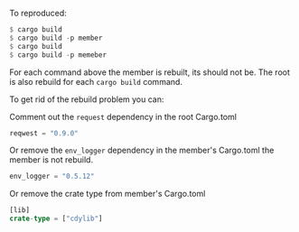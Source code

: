
To reproduced:

```rust
$ cargo build
$ cargo build -p member
$ cargo build
$ cargo build -p memeber
```

For each command above the member is rebuilt, its should not be.  The root is also rebuild for each `cargo build` command.

To get rid of the rebuild problem you can:


Comment out the `request` dependency in the root Cargo.toml

```rust
reqwest = "0.9.0"
```

Or remove the `env_logger` dependency in the member's Cargo.toml the member is not rebuild.

```rust
env_logger = "0.5.12"
```

Or remove the crate type from member's Cargo.toml

```rust
[lib]
crate-type = ["cdylib"]
```
